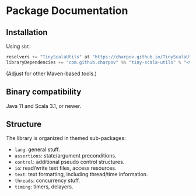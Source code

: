 # Package Documentation

## Installation

Using `sbt`:

```scala
resolvers += "TinyScalaUtils" at "https://charpov.github.io/TinyScalaUtils/maven/"
libraryDependencies += "com.github.charpov" %% "tiny-scala-utils" % "<version>"
```

(Adjust for other Maven-based tools.)

## Binary compatibility

Java 11 and Scala 3.1, or newer.

## Structure

The library is organized in themed sub-packages:

  - `lang`: general stuff.
  - `assertions`: state/argument preconditions.
  - `control`: additional pseudo control structures.
  - `io`: read/write text files, access resources.
  - `text`: text formatting, including thread/time information.
  - `threads`: concurrency stuff.
  - `timing`: timers, delayers.
